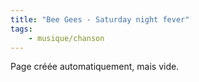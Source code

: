 ```yaml
---
title: "Bee Gees - Saturday night fever"
tags:
    - musique/chanson
---
```


Page créée automatiquement, mais vide.
